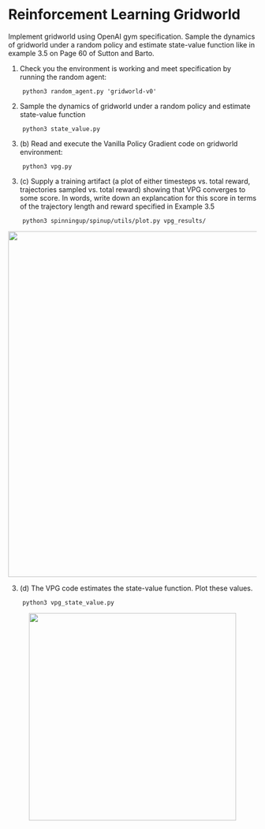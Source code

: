 # Reinforcement Learning Gridworld
Implement gridworld using OpenAI gym specification. Sample the dynamics of gridworld under a random policy and estimate state-value function like in example 3.5 on Page 60 of Sutton and Barto.



1. Check you the environment is working and meet specification by running the random agent:


```
    python3 random_agent.py 'gridworld-v0'
```
2. Sample the dynamics of gridworld under a random policy and estimate state-value function
```
    python3 state_value.py   
```

3. (b) Read and execute the Vanilla Policy Gradient code on gridworld environment:
```
    python3 vpg.py
```
3. (c) Supply a training artifact (a plot of either timesteps vs. total reward, trajectories sampled vs. total reward) showing that VPG converges to some score. In words, write down an explancation for this score in terms of the trajectory length and reward specified in Example 3.5
```
    python3 spinningup/spinup/utils/plot.py vpg_results/
```
<p align="center">
<img src="https://github.com/muxiazhixing/Reinforcement_Learning_Gridworld/blob/master/imgs/vpg_results.png" width="700"> 
</p>

3. (d) The VPG code estimates the state-value function. Plot these values.
```
    python3 vpg_state_value.py 
```
<p align="center">
<img src = "https://github.com/muxiazhixing/Reinforcement_Learning_Gridworld/blob/master/imgs/vpg_state_value.png" width = "420", alignment = "center">
</p>
